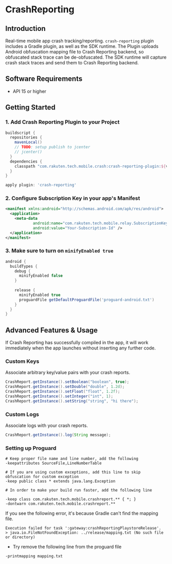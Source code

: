 # CrashReporting

## Introduction 
Real-time mobile app crash tracking/reporting. 
`crash-reporting` plugin includes a Gradle plugin, as well as the SDK runtime. 
The Plugin uploads Android obfuscation mapping file to Crash Reporting backend, so obfuscated stack trace can be de-obfuscated.
The SDK runtime will capture crash stack traces and send them to Crash Reporting backend.

## Software Requirements
- API 15 or higher

## Getting Started
### 1.  Add Crash Reporting Plugin to your Project

```groovy
buildscript {
  repositories {
    mavenLocal()
    // TODO: setup publish to jcenter
    // jcenter()
  }
  dependencies {
    classpath "com.rakuten.tech.mobile.crash:crash-reporting-plugin:${version}"
  }
}  

apply plugin: 'crash-reporting'
```

### 2. Configure Subscription Key in your app's Manifest

```xml
<manifest xmlns:android="http://schemas.android.com/apk/res/android">
  <application>
    <meta-data 
            android:name="com.rakuten.tech.mobile.relay.SubscriptionKey"
            android:value="Your-Subscription-Id" />
  </application>
</manifest>
```
    
### 3. Make sure to turn on `minifyEnabled true`

```groovy
android {
  buildTypes {
    debug {
      minifyEnabled false
    }
        
    release {
      minifyEnabled true
      proguardFile getDefaultProguardFile('proguard-android.txt')
    }
  }
}
```

## Advanced Features & Usage
If Crash Reporting has successfully compiled in the app, it will work immediately when the app launches without inserting any further code.

### Custom Keys
Associate arbitrary key/value pairs with your crash reports.

```java
CrashReport.getInstance().setBoolean("boolean", true);
CrashReport.getInstance().setDouble("double", 1.2d);
CrashReport.getInstance().setFloat("float", 1.2f);
CrashReport.getInstance().setInteger("int", 1);
CrashReport.getInstance().setString("string", "hi there");
```

### Custom Logs
Associate logs with your crash reports.

```java
CrashReport.getInstance().log(String message);
```

### Setting up Proguard

```proguard
# Keep proper file name and line number, add the following
-keepattributes SourceFile,LineNumberTable

# If you are using custom exceptions, add this line to skip obfuscation for custom exception
-keep public class * extends java.lang.Exception

# In order to make your build run faster, add the following line

-keep class com.rakuten.tech.mobile.crashreport.** { *; }
-dontwarn com.rakuten.tech.mobile.crashreport.**
```

If you see the following error, it's because Gradle can't find the mapping file.

```
Execution failed for task ':gateway:crashReportingPlaystoreRelease'.
> java.io.FileNotFoundException: ../release/mapping.txt (No such file or directory)
```

* Try remove the following line from the proguard file

```
-printmapping mapping.txt
```

